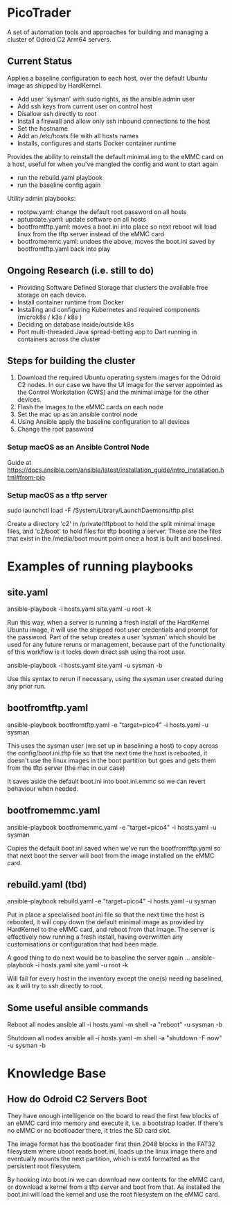 # PicoTrader

A set of automation tools and approaches for building and managing a cluster of Odroid C2 Arm64 servers. 

## Current Status

Applies a baseline configuration to each host, over the default Ubuntu image as shipped by HardKernel.
- Add user 'sysman' with sudo rights, as the ansible admin user
- Add ssh keys from current user on control host
- Disallow ssh directly to root
- Install a firewall and allow only ssh inbound connections to the host
- Set the hostname 
- Add an /etc/hosts file with all hosts names
- Installs, configures and starts Docker container runtime

Provides the ability to reinstall the default minimal.img to the eMMC card on a host, useful for when you've mangled the config and want to start again
- run the rebuild.yaml playbook
- run the baseline config again

Utility admin playbooks:
- rootpw.yaml: change the default root password on all hosts
- aptupdate.yaml: update software on all hosts
- bootfromtftp.yaml: moves a boot.ini into place so next reboot will load linux from the tftp server instead of the eMMC card
- bootfromemmc.yaml: undoes the above, moves the boot.ini saved by bootfromtftp.yaml back into play

## Ongoing Research (i.e. still to do)

- Providing Software Defined Storage that clusters the available free storage on each device.
- Install container runtime from Docker
- Installing and configuring Kubernetes and required components (microk8s / k3s / k8s )
- Deciding on database inside/outside k8s
- Port multi-threaded Java spread-betting app to Dart running in containers across the cluster 

## Steps for building the cluster

1. Download the required Ubuntu operating system images for the Odroid C2 nodes. In our case we have the UI image for the server appointed as the Control Workstation (CWS) and the minimal image for the other devices.
2. Flash the images to the eMMC cards on each node
3. Set the mac up as an ansible control node
4. Using Ansible apply the baseline configuration to all devices
5. Change the root password

### Setup macOS as an Ansible Control Node
Guide at https://docs.ansible.com/ansible/latest/installation_guide/intro_installation.html#from-pip

### Setup macOS as a tftp server
sudo launchctl load -F /System/Library/LaunchDaemons/tftp.plist

Create a directory 'c2' in /private/tftpboot to hold the split minimal image files, and 'c2/boot' to hold files for tftp booting a server. These are the files that exist in the /media/boot mount point once a host is built and baselined.

# Examples of running playbooks
## site.yaml
ansible-playbook -i hosts.yaml site.yaml -u root -k

Run this way, when a server is running a fresh install of the HardKernel Ubuntu image, it will use the shipped root user credentials and prompt for the password. Part of the setup creates a user 'sysman' which should be used for any future reruns or management, because part of the functionality of this workflow is it locks down direct ssh using the root user.

ansible-playbook -i hosts.yaml site.yaml -u sysman -b

Use this syntax to rerun if necessary, using the sysman user created during any prior run.

## bootfromtftp.yaml
ansible-playbook bootfromtftp.yaml -e "target=pico4" -i hosts.yaml -u sysman

This uses the sysman user (we set up in baselining a host) to copy across the config/boot.ini.tftp file so that the next time the host is rebooted, it doesn't use the linux images in the boot partition but goes and gets them from the tftp server (the mac in our case)

It saves aside the default boot.ini into boot.ini.emmc so we can revert behaviour when needed.

## bootfromemmc.yaml
ansible-playbook bootfromemmc.yaml -e "target=pico4" -i hosts.yaml -u sysman

Copies the default boot.ini saved when we've run the bootfromtftp.yaml so that next boot the server will boot from the image installed on the eMMC card.

## rebuild.yaml (tbd)
ansible-playbook rebuild.yaml -e "target=pico4" -i hosts.yaml -u sysman

Put in place a specialised boot.ini file so that the next time the host is rebooted, it will copy down the default minimal image as provided by HardKernel to the eMMC card, and reboot from that image. The server is effectively now running a fresh install, having overwritten any customisations or configuration that had been made.

A good thing to do next would be to baseline the server again ...
ansible-playbook -i hosts.yaml site.yaml -u root -k

Will fail for every host in the inventory except the one(s) needing baselined, as it will try to ssh directly to root.

## Some useful ansible commands

Reboot all nodes
ansible all -i hosts.yaml -m shell -a "reboot" -u sysman -b

Shutdown all nodes
ansible all -i hosts.yaml -m shell -a "shutdown -F now" -u sysman -b

# Knowledge Base
## How do Odroid C2 Servers Boot
They have enough intelligence on the board to read the first few blocks of an eMMC card into memory and execute it, i.e. a bootstrap loader. If there's no eMMC or no bootloader there, it tries the SD card slot.

The image format has the bootloader first then 2048 blocks in the FAT32 filesystem where uboot reads boot.ini, loads up the linux image there and eventually mounts the next partition, which is ext4 formatted as the persistent root filesystem.

By hooking into boot.ini we can download new contents for the eMMC card, or download a kernel from a tftp server and boot from that. As installed the boot.ini will load the kernel and use the root filesystem on the eMMC card.
